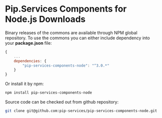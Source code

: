 # Pip.Services Components for Node.js Downloads

Binary releases of the commons are available through NPM global repository. 
To use the commons you can either include dependency into your **package.json** file:

```js
{
    ...
    dependencies: {
        "pip-services-components-node": "^3.0.*"
    }
}
``` 

Or install it by npm:

```bash
npm install pip-services-components-node
```

Source code can be checked out from github repository:

```bash
git clone git@github.com:pip-services/pip-services-components-node.git
```
